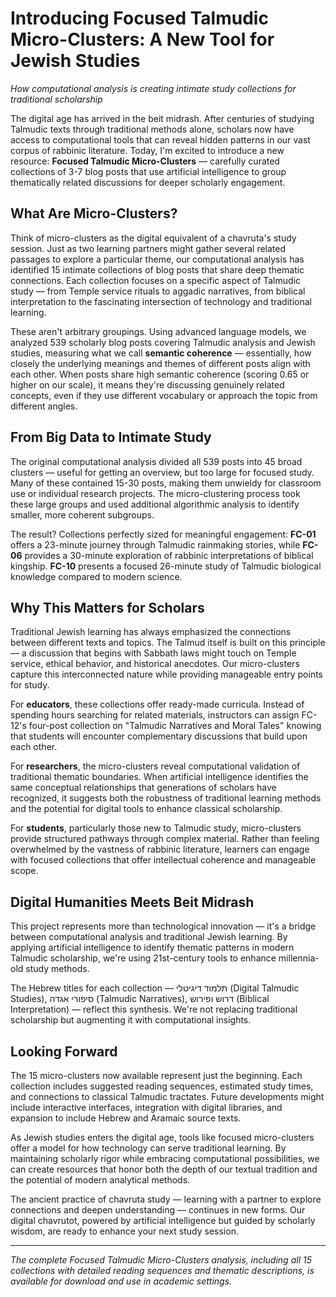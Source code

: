 # Introducing Focused Talmudic Micro-Clusters: A New Tool for Jewish Studies

*How computational analysis is creating intimate study collections for traditional scholarship*

The digital age has arrived in the beit midrash. After centuries of studying Talmudic texts through traditional methods alone, scholars now have access to computational tools that can reveal hidden patterns in our vast corpus of rabbinic literature. Today, I'm excited to introduce a new resource: **Focused Talmudic Micro-Clusters** — carefully curated collections of 3-7 blog posts that use artificial intelligence to group thematically related discussions for deeper scholarly engagement.

## What Are Micro-Clusters?

Think of micro-clusters as the digital equivalent of a chavruta's study session. Just as two learning partners might gather several related passages to explore a particular theme, our computational analysis has identified 15 intimate collections of blog posts that share deep thematic connections. Each collection focuses on a specific aspect of Talmudic study — from Temple service rituals to aggadic narratives, from biblical interpretation to the fascinating intersection of technology and traditional learning.

These aren't arbitrary groupings. Using advanced language models, we analyzed 539 scholarly blog posts covering Talmudic analysis and Jewish studies, measuring what we call **semantic coherence** — essentially, how closely the underlying meanings and themes of different posts align with each other. When posts share high semantic coherence (scoring 0.65 or higher on our scale), it means they're discussing genuinely related concepts, even if they use different vocabulary or approach the topic from different angles.

## From Big Data to Intimate Study

The original computational analysis divided all 539 posts into 45 broad clusters — useful for getting an overview, but too large for focused study. Many of these contained 15-30 posts, making them unwieldy for classroom use or individual research projects. The micro-clustering process took these large groups and used additional algorithmic analysis to identify smaller, more coherent subgroups.

The result? Collections perfectly sized for meaningful engagement: **FC-01** offers a 23-minute journey through Talmudic rainmaking stories, while **FC-06** provides a 30-minute exploration of rabbinic interpretations of biblical kingship. **FC-10** presents a focused 26-minute study of Talmudic biological knowledge compared to modern science.

## Why This Matters for Scholars

Traditional Jewish learning has always emphasized the connections between different texts and topics. The Talmud itself is built on this principle — a discussion that begins with Sabbath laws might touch on Temple service, ethical behavior, and historical anecdotes. Our micro-clusters capture this interconnected nature while providing manageable entry points for study.

For **educators**, these collections offer ready-made curricula. Instead of spending hours searching for related materials, instructors can assign FC-12's four-post collection on "Talmudic Narratives and Moral Tales" knowing that students will encounter complementary discussions that build upon each other.

For **researchers**, the micro-clusters reveal computational validation of traditional thematic boundaries. When artificial intelligence identifies the same conceptual relationships that generations of scholars have recognized, it suggests both the robustness of traditional learning methods and the potential for digital tools to enhance classical scholarship.

For **students**, particularly those new to Talmudic study, micro-clusters provide structured pathways through complex material. Rather than feeling overwhelmed by the vastness of rabbinic literature, learners can engage with focused collections that offer intellectual coherence and manageable scope.

## Digital Humanities Meets Beit Midrash

This project represents more than technological innovation — it's a bridge between computational analysis and traditional Jewish learning. By applying artificial intelligence to identify thematic patterns in modern Talmudic scholarship, we're using 21st-century tools to enhance millennia-old study methods.

The Hebrew titles for each collection — תלמוד דיגיטלי (Digital Talmudic Studies), סיפורי אגדה (Talmudic Narratives), דרוש ופירוש (Biblical Interpretation) — reflect this synthesis. We're not replacing traditional scholarship but augmenting it with computational insights.

## Looking Forward

The 15 micro-clusters now available represent just the beginning. Each collection includes suggested reading sequences, estimated study times, and connections to classical Talmudic tractates. Future developments might include interactive interfaces, integration with digital libraries, and expansion to include Hebrew and Aramaic source texts.

As Jewish studies enters the digital age, tools like focused micro-clusters offer a model for how technology can serve traditional learning. By maintaining scholarly rigor while embracing computational possibilities, we can create resources that honor both the depth of our textual tradition and the potential of modern analytical methods.

The ancient practice of chavruta study — learning with a partner to explore connections and deepen understanding — continues in new forms. Our digital chavrutot, powered by artificial intelligence but guided by scholarly wisdom, are ready to enhance your next study session.

---

*The complete Focused Talmudic Micro-Clusters analysis, including all 15 collections with detailed reading sequences and thematic descriptions, is available for download and use in academic settings.*
